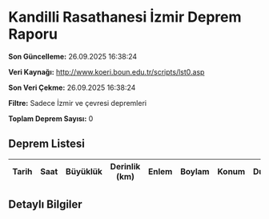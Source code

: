 # Kandilli Rasathanesi İzmir Deprem Raporu

**Son Güncelleme:** 26.09.2025 16:38:24

**Veri Kaynağı:** http://www.koeri.boun.edu.tr/scripts/lst0.asp

**Son Veri Çekme:** 26.09.2025 16:38:24

**Filtre:** Sadece İzmir ve çevresi depremleri

**Toplam Deprem Sayısı:** 0

## Deprem Listesi

| Tarih | Saat | Büyüklük | Derinlik (km) | Enlem | Boylam | Konum | Durum |
|-------|------|----------|---------------|-------|--------|-------|-------|

## Detaylı Bilgiler

